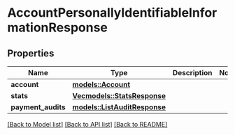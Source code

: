 # AccountPersonallyIdentifiableInformationResponse

## Properties

Name | Type | Description | Notes
------------ | ------------- | ------------- | -------------
**account** | [**models::Account**](Account.md) |  | 
**stats** | [**Vec<models::StatsResponse>**](StatsResponse.md) |  | 
**payment_audits** | [**models::ListAuditResponse**](ListAuditResponse.md) |  | 

[[Back to Model list]](../README.md#documentation-for-models) [[Back to API list]](../README.md#documentation-for-api-endpoints) [[Back to README]](../README.md)


